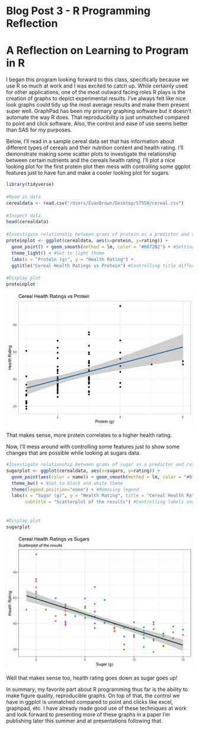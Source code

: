 Blog Post 3 - R Programming Reflection
================

# **A Reflection on Learning to Program in R**

I began this program looking forward to this class, specifically because
we use R so much at work and I was excited to catch up. While certainly
used for other applications, one of the most outward facing roles R
plays is the creation of graphs to depict experimental results. I’ve
always felt like nice look graphs could tidy up the most average results
and make them present super well. GraphPad has been my primary graphing
software but it doesn’t automate the way R does. That reproducibility is
just unmatched compared to point and click software. Also, the control
and ease of use seems better than SAS for my purposes.

Below, I’ll read in a sample cereal data set that has information about
different types of cereals and their nutrition content and health
rating. I’ll demonstrate making some scatter plots to investigate the
relationship between certain nutrients and the cereals health rating.
I’ll plot a nice looking plot for the first protein plot then mess with
controlling some ggplot features just to have fun and make a cooler
looking plot for sugars.

``` r
library(tidyverse)

#Read in data
cerealdata <- read.csv("/Users/EvanBrown/Desktop/ST558/cereal.csv")

#Inspect data
head(cerealdata)

#Investigate relationship between grams of protein as a predictor and rating as a response by plotting a scatter plot
proteinplot <- ggplot(cerealdata, aes(x=protein, y=rating)) +
  geom_point() + geom_smooth(method = lm, color = "#0072B2") + #Setting custom line color
  theme_light() + #Set to light theme
  labs(x = "Protein (g)", y = "Health Rating") +
  ggtitle("Cereal Health Ratings vs Protein") #Controlling title differently

#Display plot
proteinplot
```

![](../images/unnamed-chunk-4-1.png)<!-- -->

That makes sense, more protein correlates to a higher health rating.

Now, I’ll mess around with controlling some features just to show some
changes that are possible while looking at sugars data.

``` r
#Investigate relationship between grams of sugar as a predictor and rating as a response by plotting a scatter plot
sugarplot <- ggplot(cerealdata, aes(x=sugars, y=rating)) +
  geom_point(aes(color = name)) + geom_smooth(method = lm, color = "#013f28") + #Setting custom line color, point colors to cereal name
  theme_bw() + #Set to black and white theme
  theme(legend.position="none") + #Removing legend
  labs(x = "Sugar (g)", y = "Health Rating", title = "Cereal Health Ratings vs Sugars", 
       subtitle = "Scatterplot of the results") #Controlling labels and titles


#Display plot
sugarplot
```

![](../images/unnamed-chunk-5-1.png)<!-- -->

Well that makes sense too, health rating goes down as sugar goes up!

In summary, my favorite part about R programming thus far is the ability
to make figure quality, reproducible graphs. On top of that, the control
we have in ggplot is unmatched compared to point and clicks like excel,
graphpad, etc. I have already made good use of these techniques at work
and look forward to presenting more of these graphs in a paper I’m
publishing later this summer and at presentations following that.
